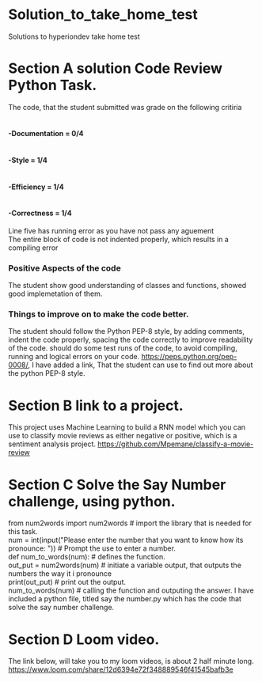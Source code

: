 # Solution_to_take_home_test
Solutions to hyperiondev take home test
# Section A solution Code Review Python Task.
The code, that the student submitted was grade on the following critiria
####  <br /> -Documentation = 0/4
#### <br /> -Style = 1/4
#### <br /> -Efficiency = 1/4
#### <br /> -Correctness = 1/4
Line five has running error as you have not pass any aguement
<br /> The entire block of code is not indented properly, which results in a compiling error
### Positive Aspects of the code
The student show good understanding of classes and functions, showed good implemetation of them.
### Things to improve on to make the code better. 
The student should follow the Python PEP-8 style, by adding comments, indent the code properly, spacing the code correctly to improve readability of the code. should do some test runs of the code, to avoid compiling, running and logical errors on your code.
https://peps.python.org/pep-0008/, I have added a link, That the student can use to find out more about the python PEP-8 style.
# Section B link to a project.
This project uses Machine Learning to build a RNN model which you can use to classify movie reviews as either negative or positive, which is a sentiment analysis project.
https://github.com/Mpemane/classify-a-movie-review
# Section C Solve the Say Number challenge, using python.
from num2words import num2words  # import the library that is needed for this task.
<br /> num = int(input("Please enter the number that you want to know how  its pronounce: ")) # Prompt the use to enter a number.
<br /> def num_to_words(num):  # defines the function.
    <br /> out_put = num2words(num)  # initiate a variable output, that outputs the numbers the way it i pronounce
    <br /> print(out_put)  # print out the output.
<br /> num_to_words(num)  # calling the function and outputing the answer.
I have included a python file, titled say the number.py which has the code that solve the say number challenge.
# Section D Loom video.
The link below, will take you to my loom videos, is about 2 half minute long.
https://www.loom.com/share/12d6394e72f348889546f41545bafb3e
